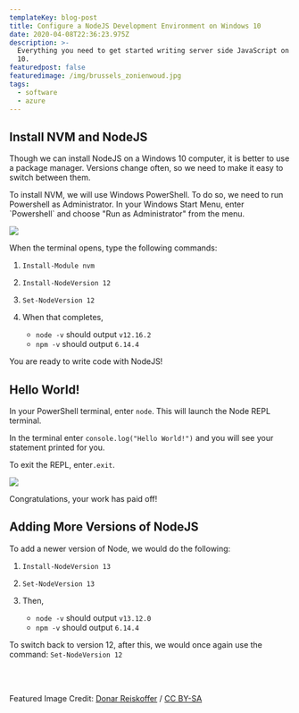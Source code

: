 ```yaml
---
templateKey: blog-post
title: Configure a NodeJS Development Environment on Windows 10
date: 2020-04-08T22:36:23.975Z
description: >-
  Everything you need to get started writing server side JavaScript on Windows
  10.
featuredpost: false
featuredimage: /img/brussels_zonienwoud.jpg
tags:
  - software
  - azure
---
```

## Install NVM and NodeJS

Though we can install NodeJS on a Windows 10 computer, it is better to use a package manager. Versions change often, so we need to make it easy to switch between them. 

To install NVM, we will use Windows PowerShell. To do so, we need to run Powershell as Administrator. In your Windows Start Menu, enter \`Powershell\` and choose "Run as Administrator" from the menu.

![](/img/sc5ox6zxr9.png)

When the terminal opens, type the following commands:

1. `Install-Module nvm`
2. `Install-NodeVersion 12`
3. `Set-NodeVersion 12`
4. When that completes, 

   * `node -v` should output `v12.16.2`
   * `npm -v` should output `6.14.4`

You are ready to write code with NodeJS!

## Hello World!

In your PowerShell terminal, enter `node`. This will launch the Node REPL terminal. 

In the terminal enter `console.log("Hello World!")` and you will see your statement printed for you. 

To exit the REPL, enter`.exit`.

![](/img/chrome_t4wfpemoyk.png)

Congratulations, your work has paid off!

## Adding More Versions of NodeJS

To add a newer version of Node, we would do the following:

1. `Install-NodeVersion 13`
2. `Set-NodeVersion 13`
3. Then,

   * `node -v` should output `v13.12.0`
   * `npm -v` should output `6.14.4`

To switch back to version 12, after this, we would once again use the command: `Set-NodeVersion 12`

<br />
<br />

Featured Image Credit: [Donar Reiskoffer](https://commons.wikimedia.org/wiki/File:Brussels_Zonienwoud.jpg)  / [CC BY-SA](http://creativecommons.org/licenses/by-sa/3.0/)
